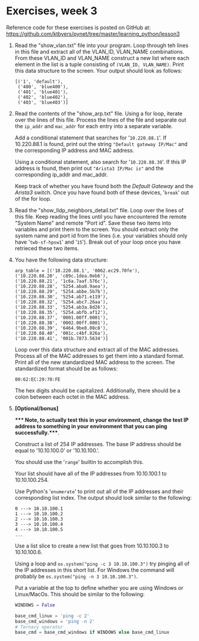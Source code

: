 # Exercises, week 3

Reference code for these exercises is posted on GitHub at:
https://github.com/ktbyers/pynet/tree/master/learning_python/lesson3

1.	Read the "show\_vlan.txt" file into your program. Loop through teh lines in this file and extract all of the VLAN\_ID, VLAN\_NAME combinations. From these VLAN\_ID and VLAN\_NAME construct a new list where each element in the list is a tuple consisting of `(VLAN_ID, VLAN_NAME)`. Print this data structure to the screen. Your output should look as follows:

	```
	[('1', 'default'),
	 ('400', 'blue400'),
	 ('401', 'blue401'),
	 ('402', 'blue402'),
	 ('403', 'blue403')]
	```

2.	Read the contents of the "show\_arp.txt" file. Using a for loop, iterate over the lines of this file. Process the lines of the file and separate out the `ip_addr` and `mac_addr` for each entry into a separate variable.

	Add a conditional statement that searches for '`10.220.88.1`'. If 10.220.88.1 is found, print out the string `"Default gateway IP/Mac"` and the corresponding IP address and MAC address.

	Using a conditional statement, also search for '`10.220.88.30`'. If this IP address is found, then print out `"Arista3 IP/Mac is"` and the corresponding ip_addr and mac_addr.

	Keep track of whether you have found both the *Default Gateway* and the *Arista3* switch. Once you have found both of these devices, '`break`' out of the for loop.

3.	Read the "show\_lldp\_neighbors\_detail.txt" file. Loop over the lines of this file. Keep reading the lines until you have encountered the remote "System Name" and remote "Port id". Save these two items into variables and print them to the screen. You should extract only the system name and port id from the lines (i.e. your variables should only have '`twb-sf-hpsw1`' and '`15`'). Break out of your loop once you have retrieced these two items.

4.	You have the following data structure:

	```
	arp_table = [('10.220.88.1', '0062.ec29.70fe'),
	('10.220.88.20', 'c89c.1dea.0eb6'),
	('10.220.88.21', '1c6a.7aaf.576c'),
	('10.220.88.28', '5254.aba8.9aea'),
	('10.220.88.29', '5254.abbe.5b7b'),
	('10.220.88.30', '5254.ab71.e119'),
	('10.220.88.32', '5254.abc7.26aa'),
	('10.220.88.33', '5254.ab3a.8d26'),
	('10.220.88.35', '5254.abfb.af12'),
	('10.220.88.37', '0001.00ff.0001'),
	('10.220.88.38', '0002.00ff.0001'),
	('10.220.88.39', '6464.9be8.08c8'),
	('10.220.88.40', '001c.c4bf.826a'),
	('10.220.88.41', '001b.7873.5634')]
	```

	Loop over this data structure and extract all of the MAC addresses. Process all of the MAC addresses to get them into a standard format. Print all of the new standardized MAC address to the screen. The standardized format should be as follows:

	`00:62:EC:29:70:FE`

	The hex digits should be capitalized. Additionally, there should be a colon between each octet in the MAC address.

5.	**[Optional/bonus]**

	**\*\*\* Note, to actually test this in your environment, change the test IP address to something in your environment that you can ping successfully.\*\*\***.

	Construct a list of 254 IP addresses. The base IP address should be equal to '10.10.100.0' or '10.10.100.'.

	You should use the '`range`' builtin to accomplish this.

	Your list should have all of the IP addresses from 10.10.100.1 to 10.10.100.254.

	Use Python's '`enumerate`' to print out all of the IP addresses and their corresponding list index. The output should look similar to the following:

	```
	0 ---> 10.10.100.1
	1 ---> 10.10.100.2
	2 ---> 10.10.100.3
	3 ---> 10.10.100.4
	4 ---> 10.10.100.5
	...
	```

	Use a list slice to create a new list that goes from 10.10.100.3 to 10.10.100.6.

	Using a loop and `os.system("ping -c 3 10.10.100.3")` try pinging all of the IP addresses in this short list. For Windows the command will probably be `os.system("ping -n 3 10.10.100.3")`.

	Put a variable at the top to define whether you are using Windows or Linux/MacOs. This should be similar to the following:

	```python
	WINDOWS = False

	base_cmd_linux = 'ping -c 2'
	base_cmd_windows = 'ping -n 2'
	# Ternary operator
	base_cmd = base_cmd_windows if WINDOWS else base_cmd_linux
	```

